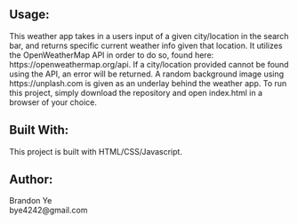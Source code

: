 <h2>Usage:</h2>
<p>This weather app takes in a users input of a given city/location in the search bar, and returns specific current weather info given that location. It utilizes the OpenWeatherMap API in order to do so, found here: https://openweathermap.org/api. If a city/location provided cannot be found using the API, an error will be returned. A random background image using https://unplash.com is given as an underlay behind the weather app. To run this project, simply download the repository and open index.html in a browser of your choice.
  
<h2>Built With:</h2>
This project is built with HTML/CSS/Javascript.

<h2>Author:</h2>
Brandon Ye<br>
bye4242@gmail.com

  

  

